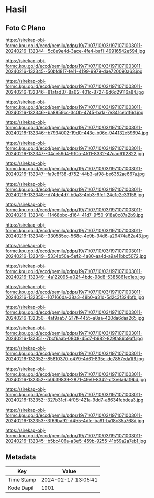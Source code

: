 # Hasil

## Foto C Plano

https://sirekap-obj-formc.kpu.go.id/eccd/pemilu/pdpr/19/71/07/10/03/1971071003011-20240216-132344--5c8e9e4d-3ace-4fe4-baf1-49916542e594.jpg

https://sirekap-obj-formc.kpu.go.id/eccd/pemilu/pdpr/19/71/07/10/03/1971071003011-20240216-132345--50bfd817-fe11-4199-9979-dae720090a63.jpg

https://sirekap-obj-formc.kpu.go.id/eccd/pemilu/pdpr/19/71/07/10/03/1971071003011-20240216-132346--81afad37-8a62-401c-8727-9d6d29116a84.jpg

https://sirekap-obj-formc.kpu.go.id/eccd/pemilu/pdpr/19/71/07/10/03/1971071003011-20240216-132346--ba8859cc-3c0b-4745-ba1a-7e341ceb1f6d.jpg

https://sirekap-obj-formc.kpu.go.id/eccd/pemilu/pdpr/19/71/07/10/03/1971071003011-20240216-132346--b7934002-19d0-443c-b06c-944132e59694.jpg

https://sirekap-obj-formc.kpu.go.id/eccd/pemilu/pdpr/19/71/07/10/03/1971071003011-20240216-132347--04ce59d4-9f0a-4511-8332-47cad61f2822.jpg

https://sirekap-obj-formc.kpu.go.id/eccd/pemilu/pdpr/19/71/07/10/03/1971071003011-20240216-132347--fa9c8f38-d752-44b3-af98-be6352ae667a.jpg

https://sirekap-obj-formc.kpu.go.id/eccd/pemilu/pdpr/19/71/07/10/03/1971071003011-20240216-132348--d74de4d7-b0a3-4bb3-9fcf-24c1c2c33158.jpg

https://sirekap-obj-formc.kpu.go.id/eccd/pemilu/pdpr/19/71/07/10/03/1971071003011-20240216-132348--11468bbc-d164-41d7-9f50-918a0c87a2b9.jpg

https://sirekap-obj-formc.kpu.go.id/eccd/pemilu/pdpr/19/71/07/10/03/1971071003011-20240216-132348--330585ec-568c-4e9b-94d6-a29474a62a43.jpg

https://sirekap-obj-formc.kpu.go.id/eccd/pemilu/pdpr/19/71/07/10/03/1971071003011-20240216-132349--5334b50a-5ef2-4a80-aa4d-a9a41bbc5072.jpg

https://sirekap-obj-formc.kpu.go.id/eccd/pemilu/pdpr/19/71/07/10/03/1971071003011-20240216-132349--4a122095-a02f-4bdc-98d8-5385861ec1eb.jpg

https://sirekap-obj-formc.kpu.go.id/eccd/pemilu/pdpr/19/71/07/10/03/1971071003011-20240216-132350--107166da-38a3-48b0-a31d-5d2c3f324bfb.jpg

https://sirekap-obj-formc.kpu.go.id/eccd/pemilu/pdpr/19/71/07/10/03/1971071003011-20240216-132350--4af9aa57-217f-4455-a8aa-420da6daa265.jpg

https://sirekap-obj-formc.kpu.go.id/eccd/pemilu/pdpr/19/71/07/10/03/1971071003011-20240216-132351--7bcf6aab-0808-45d7-b982-829fa86b9aff.jpg

https://sirekap-obj-formc.kpu.go.id/eccd/pemilu/pdpr/19/71/07/10/03/1971071003011-20240216-132352--85810370-c479-4d61-835e-de7857eda1f6.jpg

https://sirekap-obj-formc.kpu.go.id/eccd/pemilu/pdpr/19/71/07/10/03/1971071003011-20240216-132352--b0b39839-2871-49e0-8342-cf3e6a6af9bd.jpg

https://sirekap-obj-formc.kpu.go.id/eccd/pemilu/pdpr/19/71/07/10/03/1971071003011-20240216-132352--327b31cf-4f08-421a-9dd7-a8634febdea3.jpg

https://sirekap-obj-formc.kpu.go.id/eccd/pemilu/pdpr/19/71/07/10/03/1971071003011-20240216-132353--3f69ba92-d455-4dfe-ba91-ba18c35a768d.jpg

https://sirekap-obj-formc.kpu.go.id/eccd/pemilu/pdpr/19/71/07/10/03/1971071003011-20240216-132345--b5bc406a-a3e5-459b-9255-41b59a2a7eb1.jpg


## Metadata

| Key        | Value               |
| ---------- | ------------------- |
| Time Stamp | 2024-02-17 13:05:41 |
| Kode Dapil | 1901                |



